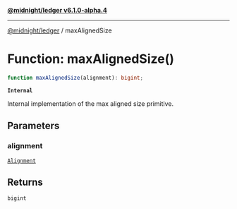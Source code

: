 [**@midnight/ledger v6.1.0-alpha.4**](../README.md)

***

[@midnight/ledger](../globals.md) / maxAlignedSize

# Function: maxAlignedSize()

```ts
function maxAlignedSize(alignment): bigint;
```

**`Internal`**

Internal implementation of the max aligned size primitive.

## Parameters

### alignment

[`Alignment`](../type-aliases/Alignment.md)

## Returns

`bigint`
